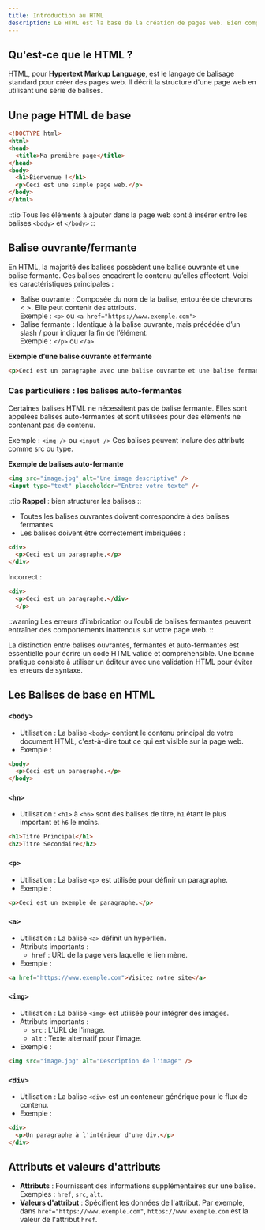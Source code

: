 ```yaml
---
title: Introduction au HTML
description: Le HTML est la base de la création de pages web. Bien comprendre ses balises et attributs est essentiel pour structurer efficacement une page.
---
```


## Qu'est-ce que le HTML ?

HTML, pour **Hypertext Markup Language**, est le langage de balisage standard pour créer des pages web. Il décrit la structure d'une page web en utilisant une série de balises.

## Une page HTML de base

```html [index.html]
<!DOCTYPE html>
<html>
<head>
  <title>Ma première page</title>
</head>
<body>
  <h1>Bienvenue !</h1>
  <p>Ceci est une simple page web.</p>
</body>
</html>
```

::tip
Tous les éléments à ajouter dans la page web sont à insérer entre les balises `<body>` et `</body>`
::

## Balise ouvrante/fermante

En HTML, la majorité des balises possèdent une balise ouvrante et une balise fermante. Ces balises encadrent le contenu qu’elles affectent. Voici les caractéristiques principales :
-	Balise ouvrante : Composée du nom de la balise, entourée de chevrons < >. Elle peut contenir des attributs.  
Exemple : `<p>` ou `<a href="https://www.exemple.com">`
-	Balise fermante : Identique à la balise ouvrante, mais précédée d’un slash / pour indiquer la fin de l’élément.  
Exemple : `</p>` ou `</a>`

**Exemple d’une balise ouvrante et fermante**

```html
<p>Ceci est un paragraphe avec une balise ouvrante et une balise fermante.</p>
```

### Cas particuliers : les balises auto-fermantes

Certaines balises HTML ne nécessitent pas de balise fermante. Elles sont appelées balises auto-fermantes et sont utilisées pour des éléments ne contenant pas de contenu.

Exemple : `<img />` ou `<input />`
Ces balises peuvent inclure des attributs comme src ou type.

**Exemple de balises auto-fermante**

```html
<img src="image.jpg" alt="Une image descriptive" />
<input type="text" placeholder="Entrez votre texte" />
```

::tip
**Rappel** : bien structurer les balises
::
- Toutes les balises ouvrantes doivent correspondre à des balises fermantes.
- Les balises doivent être correctement imbriquées :
```html
<div>
  <p>Ceci est un paragraphe.</p>
</div>
```

Incorrect :
```html
<div>
  <p>Ceci est un paragraphe.</div>
  </p>
```


::warning
Les erreurs d’imbrication ou l’oubli de balises fermantes peuvent entraîner des comportements inattendus sur votre page web.
::

La distinction entre balises ouvrantes, fermantes et auto-fermantes est essentielle pour écrire un code HTML valide et compréhensible. Une bonne pratique consiste à utiliser un éditeur avec une validation HTML pour éviter les erreurs de syntaxe.

## Les Balises de base en HTML

### `<body>`

- Utilisation : La balise `<body>` contient le contenu principal de votre document HTML, c'est-à-dire tout ce qui est visible sur la page web.
- Exemple :

```html [exemple.html]
<body>
  <p>Ceci est un paragraphe.</p>
</body>
```

### `<hn>`

- Utilisation : `<h1>` à `<h6>` sont des balises de titre, `h1` étant le plus important et `h6` le moins.

```html [exemple.html]
<h1>Titre Principal</h1>
<h2>Titre Secondaire</h2>
```

### `<p>`

- Utilisation : La balise `<p>` est utilisée pour définir un paragraphe.
- Exemple :

```html [exemple.html]
<p>Ceci est un exemple de paragraphe.</p>
```

### `<a>`

- Utilisation : La balise `<a>` définit un hyperlien.
- Attributs importants :
  - `href` : URL de la page vers laquelle le lien mène.
- Exemple :

```html [exemple.html]
<a href="https://www.exemple.com">Visitez notre site</a>
```

### `<img>`

- Utilisation : La balise `<img>` est utilisée pour intégrer des images.
- Attributs importants :
  - `src` : L'URL de l'image.
  - `alt` : Texte alternatif pour l'image.
- Exemple :

```html [exemple.html]
<img src="image.jpg" alt="Description de l'image" />
```

### `<div>`

- Utilisation : La balise `<div>` est un conteneur générique pour le flux de contenu.
- Exemple :

```html [exemple.html]
<div>
  <p>Un paragraphe à l'intérieur d'une div.</p>
</div>
```

## Attributs et valeurs d'attributs

- **Attributs** : Fournissent des informations supplémentaires sur une balise. Exemples : `href`, `src`, `alt`.
- **Valeurs d'attribut** : Spécifient les données de l'attribut. Par exemple, dans `href="https://www.exemple.com"`, `https://www.exemple.com` est la valeur de l'attribut `href`.
